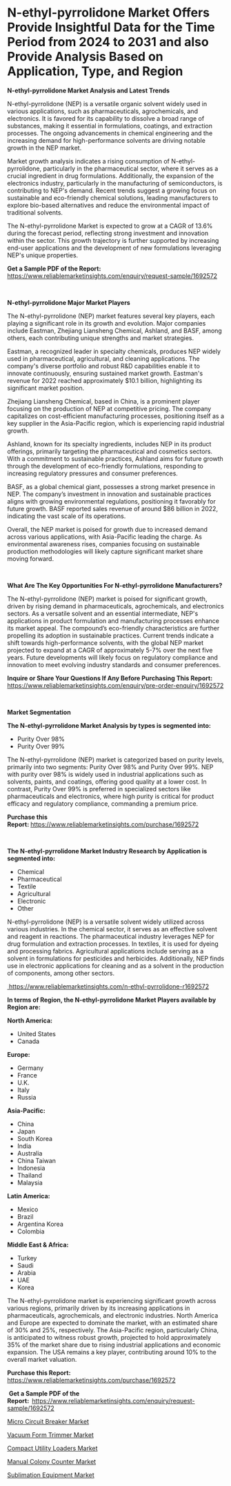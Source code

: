 <p><h1>N-ethyl-pyrrolidone Market Offers Provide Insightful Data for the Time Period from 2024 to 2031 and also Provide Analysis Based on Application, Type, and Region</h1></p><p><strong>N-ethyl-pyrrolidone Market Analysis and Latest Trends</strong></p>
<p><p>N-ethyl-pyrrolidone (NEP) is a versatile organic solvent widely used in various applications, such as pharmaceuticals, agrochemicals, and electronics. It is favored for its capability to dissolve a broad range of substances, making it essential in formulations, coatings, and extraction processes. The ongoing advancements in chemical engineering and the increasing demand for high-performance solvents are driving notable growth in the NEP market.</p><p>Market growth analysis indicates a rising consumption of N-ethyl-pyrrolidone, particularly in the pharmaceutical sector, where it serves as a crucial ingredient in drug formulations. Additionally, the expansion of the electronics industry, particularly in the manufacturing of semiconductors, is contributing to NEP's demand. Recent trends suggest a growing focus on sustainable and eco-friendly chemical solutions, leading manufacturers to explore bio-based alternatives and reduce the environmental impact of traditional solvents.</p><p>The N-ethyl-pyrrolidone Market is expected to grow at a CAGR of 13.6% during the forecast period, reflecting strong investment and innovation within the sector. This growth trajectory is further supported by increasing end-user applications and the development of new formulations leveraging NEP's unique properties.</p></p>
<p><strong>Get a Sample PDF of the Report:&nbsp;</strong> <a href="https://www.reliablemarketinsights.com/enquiry/request-sample/1692572?utm_campaign=1425&utm_medium=2&utm_source=Github&utm_content=ia&utm_term=20102024&utm_id=n-ethyl-pyrrolidone">https://www.reliablemarketinsights.com/enquiry/request-sample/1692572</a></p>
<p>&nbsp;</p>
<p><strong>N-ethyl-pyrrolidone Major Market Players</strong></p>
<p><p>The N-ethyl-pyrrolidone (NEP) market features several key players, each playing a significant role in its growth and evolution. Major companies include Eastman, Zhejiang Liansheng Chemical, Ashland, and BASF, among others, each contributing unique strengths and market strategies.</p><p>Eastman, a recognized leader in specialty chemicals, produces NEP widely used in pharmaceutical, agricultural, and cleaning applications. The company's diverse portfolio and robust R&D capabilities enable it to innovate continuously, ensuring sustained market growth. Eastman's revenue for 2022 reached approximately $10.1 billion, highlighting its significant market position.</p><p>Zhejiang Liansheng Chemical, based in China, is a prominent player focusing on the production of NEP at competitive pricing. The company capitalizes on cost-efficient manufacturing processes, positioning itself as a key supplier in the Asia-Pacific region, which is experiencing rapid industrial growth.</p><p>Ashland, known for its specialty ingredients, includes NEP in its product offerings, primarily targeting the pharmaceutical and cosmetics sectors. With a commitment to sustainable practices, Ashland aims for future growth through the development of eco-friendly formulations, responding to increasing regulatory pressures and consumer preferences.</p><p>BASF, as a global chemical giant, possesses a strong market presence in NEP. The company’s investment in innovation and sustainable practices aligns with growing environmental regulations, positioning it favorably for future growth. BASF reported sales revenue of around $86 billion in 2022, indicating the vast scale of its operations.</p><p>Overall, the NEP market is poised for growth due to increased demand across various applications, with Asia-Pacific leading the charge. As environmental awareness rises, companies focusing on sustainable production methodologies will likely capture significant market share moving forward.</p></p>
<p>&nbsp;</p>
<p><strong>What Are The Key Opportunities For N-ethyl-pyrrolidone Manufacturers?</strong></p>
<p><p>The N-ethyl-pyrrolidone (NEP) market is poised for significant growth, driven by rising demand in pharmaceuticals, agrochemicals, and electronics sectors. As a versatile solvent and an essential intermediate, NEP's applications in product formulation and manufacturing processes enhance its market appeal. The compound’s eco-friendly characteristics are further propelling its adoption in sustainable practices. Current trends indicate a shift towards high-performance solvents, with the global NEP market projected to expand at a CAGR of approximately 5-7% over the next five years. Future developments will likely focus on regulatory compliance and innovation to meet evolving industry standards and consumer preferences.</p></p>
<p><strong>Inquire or Share Your Questions If Any Before Purchasing This Report:</strong> <a href="https://www.reliablemarketinsights.com/enquiry/pre-order-enquiry/1692572?utm_campaign=1425&utm_medium=2&utm_source=Github&utm_content=ia&utm_term=20102024&utm_id=n-ethyl-pyrrolidone">https://www.reliablemarketinsights.com/enquiry/pre-order-enquiry/1692572</a></p>
<p>&nbsp;</p>
<p><strong>Market Segmentation</strong></p>
<p><strong>The N-ethyl-pyrrolidone Market Analysis by types is segmented into:</strong></p>
<p><ul><li>Purity Over 98%</li><li>Purity Over 99%</li></ul></p>
<p><p>The N-ethyl-pyrrolidone (NEP) market is categorized based on purity levels, primarily into two segments: Purity Over 98% and Purity Over 99%. NEP with purity over 98% is widely used in industrial applications such as solvents, paints, and coatings, offering good quality at a lower cost. In contrast, Purity Over 99% is preferred in specialized sectors like pharmaceuticals and electronics, where high purity is critical for product efficacy and regulatory compliance, commanding a premium price.</p></p>
<p><strong>Purchase this Report:&nbsp;</strong><a href="https://www.reliablemarketinsights.com/purchase/1692572?utm_campaign=1425&utm_medium=2&utm_source=Github&utm_content=ia&utm_term=20102024&utm_id=n-ethyl-pyrrolidone">https://www.reliablemarketinsights.com/purchase/1692572</a></p>
<p>&nbsp;</p>
<p><strong>The N-ethyl-pyrrolidone Market Industry Research by Application is segmented into:</strong></p>
<p><ul><li>Chemical</li><li>Pharmaceutical</li><li>Textile</li><li>Agricultural</li><li>Electronic</li><li>Other</li></ul></p>
<p><p>N-ethyl-pyrrolidone (NEP) is a versatile solvent widely utilized across various industries. In the chemical sector, it serves as an effective solvent and reagent in reactions. The pharmaceutical industry leverages NEP for drug formulation and extraction processes. In textiles, it is used for dyeing and processing fabrics. Agricultural applications include serving as a solvent in formulations for pesticides and herbicides. Additionally, NEP finds use in electronic applications for cleaning and as a solvent in the production of components, among other sectors.</p></p>
<p><a href="https://www.reliablemarketinsights.com/n-ethyl-pyrrolidone-r1692572?utm_campaign=1425&utm_medium=2&utm_source=Github&utm_content=ia&utm_term=20102024&utm_id=n-ethyl-pyrrolidone">&nbsp;https://www.reliablemarketinsights.com/n-ethyl-pyrrolidone-r1692572</a></p>
<p><strong>In terms of Region, the N-ethyl-pyrrolidone Market Players available by Region are:</strong></p>
<p>
    <p> <strong> North America: </strong>
        <ul>
            <li>United States</li>
            <li>Canada</li>
        </ul>
        </p> 
    <p> <strong> Europe: </strong>
        <ul>
            <li>Germany</li>
            <li>France</li>
            <li>U.K.</li>
            <li>Italy</li>
            <li>Russia</li>
        </ul>
        </p> 
    <p> <strong> Asia-Pacific: </strong>
        <ul>
            <li>China</li>
            <li>Japan</li>
            <li>South Korea</li>
            <li>India</li>
            <li>Australia</li>
            <li>China Taiwan</li>
            <li>Indonesia</li>
            <li>Thailand</li>
            <li>Malaysia</li>
        </ul>
        </p> 
    <p> <strong> Latin America: </strong>
        <ul>
            <li>Mexico</li>
            <li>Brazil</li>
            <li>Argentina Korea</li>
            <li>Colombia</li>
        </ul>
        </p> 
    <p> <strong> Middle East & Africa: </strong>
        <ul>
            <li>Turkey</li>
            <li>Saudi</li>
            <li>Arabia</li>
            <li>UAE</li>
            <li>Korea</li>
        </ul>
    </p>
    </p>
<p><p>The N-ethyl-pyrrolidone market is experiencing significant growth across various regions, primarily driven by its increasing applications in pharmaceuticals, agrochemicals, and electronic industries. North America and Europe are expected to dominate the market, with an estimated share of 30% and 25%, respectively. The Asia-Pacific region, particularly China, is anticipated to witness robust growth, projected to hold approximately 35% of the market share due to rising industrial applications and economic expansion. The USA remains a key player, contributing around 10% to the overall market valuation.</p></p>
<p><strong>Purchase this Report: </strong><a href="https://www.reliablemarketinsights.com/purchase/1692572?utm_campaign=1425&utm_medium=2&utm_source=Github&utm_content=ia&utm_term=20102024&utm_id=n-ethyl-pyrrolidone">https://www.reliablemarketinsights.com/purchase/1692572</a></p>
<p>&nbsp;<strong>Get a Sample PDF of the Report:&nbsp;&nbsp;</strong><a href="https://www.reliablemarketinsights.com/enquiry/request-sample/1692572?utm_campaign=1425&utm_medium=2&utm_source=Github&utm_content=ia&utm_term=20102024&utm_id=n-ethyl-pyrrolidone">https://www.reliablemarketinsights.com/enquiry/request-sample/1692572</a></p>
<p><strong></strong></p>
<p><p><a href="https://www.linkedin.com/pulse/global-micro-circuit-breaker-market-trends-insights-growth-85uxc?utm_campaign=1425&utm_medium=2&utm_source=Github&utm_content=ia&utm_term=20102024&utm_id=n-ethyl-pyrrolidone">Micro Circuit Breaker Market</a></p><p><a href="https://www.linkedin.com/pulse/navigating-global-vacuum-form-trimmer-market-from-trends-strategy-2bphc?utm_campaign=1425&utm_medium=2&utm_source=Github&utm_content=ia&utm_term=20102024&utm_id=n-ethyl-pyrrolidone">Vacuum Form Trimmer Market</a></p><p><a href="https://www.linkedin.com/pulse/emerging-technologies-reshaping-compact-utility-loaders-xpkfc?utm_campaign=1425&utm_medium=2&utm_source=Github&utm_content=ia&utm_term=20102024&utm_id=n-ethyl-pyrrolidone">Compact Utility Loaders Market</a></p><p><a href="https://www.linkedin.com/pulse/manual-colony-counter-market-revolution-size-share-emerging-ebd4c?utm_campaign=1425&utm_medium=2&utm_source=Github&utm_content=ia&utm_term=20102024&utm_id=n-ethyl-pyrrolidone">Manual Colony Counter Market</a></p><p><a href="https://www.linkedin.com/pulse/sublimation-equipment-market-global-regional-analysis-focus-j4ddc?utm_campaign=1425&utm_medium=2&utm_source=Github&utm_content=ia&utm_term=20102024&utm_id=n-ethyl-pyrrolidone">Sublimation Equipment Market</a></p></p>